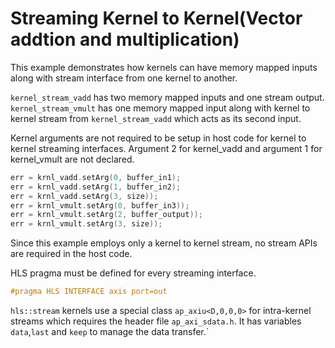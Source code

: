 Streaming Kernel to Kernel(Vector addtion and multiplication)
==============================================================

This example demonstrates how kernels can have memory mapped inputs along with stream interface from one kernel to another.

`kernel_stream_vadd` has two memory mapped inputs and one stream output. `kernel_stream_vmult` has one memory mapped input along with kernel to kernel stream from `kernel_stream_vadd` which acts as its second input.

Kernel arguments are not required to be setup in host code for kernel to kernel streaming interfaces. Argument 2 for kernel_vadd and argument 1 for kernel_vmult are not declared.  

```c++
err = krnl_vadd.setArg(0, buffer_in1);
err = krnl_vadd.setArg(1, buffer_in2);
err = krnl_vadd.setArg(3, size));
err = krnl_vmult.setArg(0, buffer_in3));
err = krnl_vmult.setArg(2, buffer_output));
err = krnl_vmult.setArg(3, size));
```

Since this example employs only a kernel to kernel stream, no stream APIs are required in the host code.

HLS pragma must be defined for every streaming interface.
```c++
#pragma HLS INTERFACE axis port=out
```
`hls::stream` kernels use a special class `ap_axiu<D,0,0,0>` for intra-kernel streams  which requires the header file `ap_axi_sdata.h`. It has variables `data`,`last` and `keep` to manage the data transfer.`

